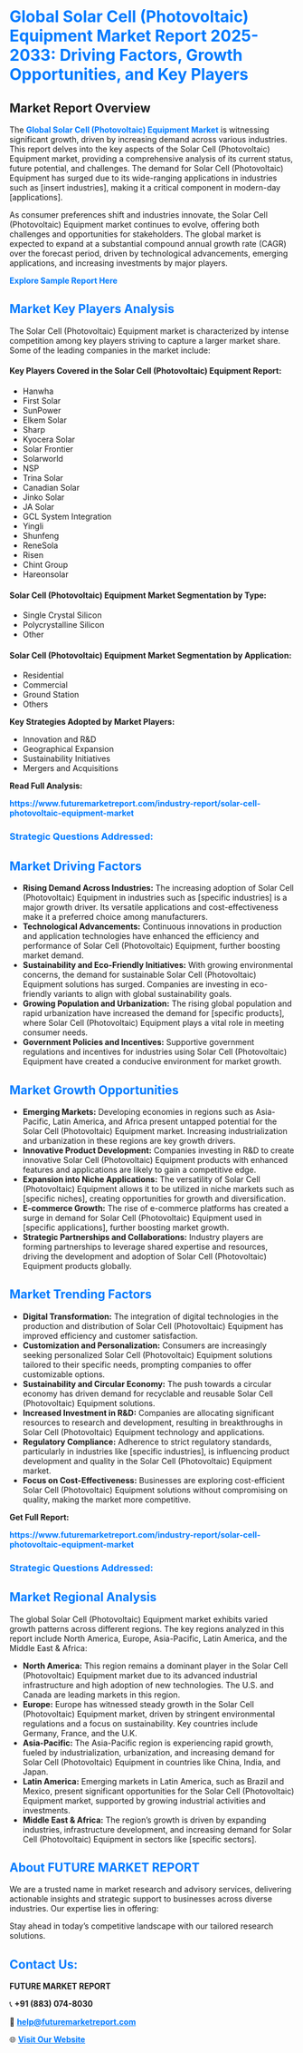 <h1 style="color: #007BFF;">Global Solar Cell (Photovoltaic) Equipment Market Report 2025-2033: Driving Factors, Growth Opportunities, and Key Players</h1>

<section id="overview">
<h2>Market Report Overview</h2>
<p>The <a href="https://www.futuremarketreport.com/industry-report/solar-cell-photovoltaic-equipment-market" style="color: #007BFF; text-decoration: none;"><strong>Global Solar Cell (Photovoltaic) Equipment Market</strong></a> is witnessing significant growth, driven by increasing demand across various industries. This report delves into the key aspects of the Solar Cell (Photovoltaic) Equipment market, providing a comprehensive analysis of its current status, future potential, and challenges. The demand for Solar Cell (Photovoltaic) Equipment has surged due to its wide-ranging applications in industries such as [insert industries], making it a critical component in modern-day [applications].</p>
<p>As consumer preferences shift and industries innovate, the Solar Cell (Photovoltaic) Equipment market continues to evolve, offering both challenges and opportunities for stakeholders. The global market is expected to expand at a substantial compound annual growth rate (CAGR) over the forecast period, driven by technological advancements, emerging applications, and increasing investments by major players.</p>
</section>

<section id="overview">
<p><a href="https://www.futuremarketreport.com/request-sample/reportId=85791" style="color: #007BFF; text-decoration: none;"><strong>Explore Sample Report Here</strong></a></p>
</section>

<section id="key-players">
<h2 style="color: #007BFF;">Market Key Players Analysis</h2>
<p>The Solar Cell (Photovoltaic) Equipment market is characterized by intense competition among key players striving to capture a larger market share. Some of the leading companies in the market include:</p>
<h4>Key Players Covered in the Solar Cell (Photovoltaic) Equipment Report:</h4>
<ul><li>Hanwha</li><li>First Solar</li><li>SunPower</li><li>Elkem Solar</li><li>Sharp</li><li>Kyocera Solar</li><li>Solar Frontier</li><li>Solarworld</li><li>NSP</li><li>Trina Solar</li><li>Canadian Solar</li><li>Jinko Solar</li><li>JA Solar</li><li>GCL System Integration</li><li>Yingli</li><li>Shunfeng</li><li>ReneSola</li><li>Risen</li><li>Chint Group</li><li>Hareonsolar</li></ul>
<h4>Solar Cell (Photovoltaic) Equipment Market Segmentation by Type:</h4>
<ul><li>Single Crystal Silicon</li><li>Polycrystalline Silicon</li><li>Other</li></ul>

<h4>Solar Cell (Photovoltaic) Equipment Market Segmentation by Application:</h4>
<ul><li>Residential</li><li>Commercial</li><li>Ground Station</li><li>Others</li></ul>
<p><strong>Key Strategies Adopted by Market Players:</strong></p>
<ul>
<li>Innovation and R&D</li>
<li>Geographical Expansion</li>
<li>Sustainability Initiatives</li>
<li>Mergers and Acquisitions</li>
</ul>
</section>

<section>
<p><strong>Read Full Analysis: </strong></p><a href="https://www.futuremarketreport.com/industry-report/solar-cell-photovoltaic-equipment-market" style="color: #007BFF; text-decoration: none;"><strong>https://www.futuremarketreport.com/industry-report/solar-cell-photovoltaic-equipment-market</strong></a>
<h3 style="color: #007BFF;">Strategic Questions Addressed:</h3>
</section>

<section id="driving-factors">
<h2 style="color: #007BFF;">Market Driving Factors</h2>
<ul>
<li><strong>Rising Demand Across Industries:</strong> The increasing adoption of Solar Cell (Photovoltaic) Equipment in industries such as [specific industries] is a major growth driver. Its versatile applications and cost-effectiveness make it a preferred choice among manufacturers.</li>
<li><strong>Technological Advancements:</strong> Continuous innovations in production and application technologies have enhanced the efficiency and performance of Solar Cell (Photovoltaic) Equipment, further boosting market demand.</li>
<li><strong>Sustainability and Eco-Friendly Initiatives:</strong> With growing environmental concerns, the demand for sustainable Solar Cell (Photovoltaic) Equipment solutions has surged. Companies are investing in eco-friendly variants to align with global sustainability goals.</li>
<li><strong>Growing Population and Urbanization:</strong> The rising global population and rapid urbanization have increased the demand for [specific products], where Solar Cell (Photovoltaic) Equipment plays a vital role in meeting consumer needs.</li>
<li><strong>Government Policies and Incentives:</strong> Supportive government regulations and incentives for industries using Solar Cell (Photovoltaic) Equipment have created a conducive environment for market growth.</li>
</ul>
</section>

<section id="growth-opportunities">
<h2 style="color: #007BFF;">Market Growth Opportunities</h2>
<ul>
<li><strong>Emerging Markets:</strong> Developing economies in regions such as Asia-Pacific, Latin America, and Africa present untapped potential for the Solar Cell (Photovoltaic) Equipment market. Increasing industrialization and urbanization in these regions are key growth drivers.</li>
<li><strong>Innovative Product Development:</strong> Companies investing in R&D to create innovative Solar Cell (Photovoltaic) Equipment products with enhanced features and applications are likely to gain a competitive edge.</li>
<li><strong>Expansion into Niche Applications:</strong> The versatility of Solar Cell (Photovoltaic) Equipment allows it to be utilized in niche markets such as [specific niches], creating opportunities for growth and diversification.</li>
<li><strong>E-commerce Growth:</strong> The rise of e-commerce platforms has created a surge in demand for Solar Cell (Photovoltaic) Equipment used in [specific applications], further boosting market growth.</li>
<li><strong>Strategic Partnerships and Collaborations:</strong> Industry players are forming partnerships to leverage shared expertise and resources, driving the development and adoption of Solar Cell (Photovoltaic) Equipment products globally.</li>
</ul>
</section>

<section id="trending-factors">
<h2 style="color: #007BFF;">Market Trending Factors</h2>
<ul>
<li><strong>Digital Transformation:</strong> The integration of digital technologies in the production and distribution of Solar Cell (Photovoltaic) Equipment has improved efficiency and customer satisfaction.</li>
<li><strong>Customization and Personalization:</strong> Consumers are increasingly seeking personalized Solar Cell (Photovoltaic) Equipment solutions tailored to their specific needs, prompting companies to offer customizable options.</li>
<li><strong>Sustainability and Circular Economy:</strong> The push towards a circular economy has driven demand for recyclable and reusable Solar Cell (Photovoltaic) Equipment solutions.</li>
<li><strong>Increased Investment in R&D:</strong> Companies are allocating significant resources to research and development, resulting in breakthroughs in Solar Cell (Photovoltaic) Equipment technology and applications.</li>
<li><strong>Regulatory Compliance:</strong> Adherence to strict regulatory standards, particularly in industries like [specific industries], is influencing product development and quality in the Solar Cell (Photovoltaic) Equipment market.</li>
<li><strong>Focus on Cost-Effectiveness:</strong> Businesses are exploring cost-efficient Solar Cell (Photovoltaic) Equipment solutions without compromising on quality, making the market more competitive.</li>
</ul>
</section>

<section>
<p><strong>Get Full Report: </strong></p><a href="https://www.futuremarketreport.com/industry-report/solar-cell-photovoltaic-equipment-market" style="color: #007BFF; text-decoration: none;"><strong>https://www.futuremarketreport.com/industry-report/solar-cell-photovoltaic-equipment-market</strong></a>
<h3 style="color: #007BFF;">Strategic Questions Addressed:</h3>
</section>


<section id="regional-analysis">
<h2 style="color: #007BFF;">Market Regional Analysis</h2>
<p>The global Solar Cell (Photovoltaic) Equipment market exhibits varied growth patterns across different regions. The key regions analyzed in this report include North America, Europe, Asia-Pacific, Latin America, and the Middle East & Africa:</p>
<ul>
<li><strong>North America:</strong> This region remains a dominant player in the Solar Cell (Photovoltaic) Equipment market due to its advanced industrial infrastructure and high adoption of new technologies. The U.S. and Canada are leading markets in this region.</li>
<li><strong>Europe:</strong> Europe has witnessed steady growth in the Solar Cell (Photovoltaic) Equipment market, driven by stringent environmental regulations and a focus on sustainability. Key countries include Germany, France, and the U.K.</li>
<li><strong>Asia-Pacific:</strong> The Asia-Pacific region is experiencing rapid growth, fueled by industrialization, urbanization, and increasing demand for Solar Cell (Photovoltaic) Equipment in countries like China, India, and Japan.</li>
<li><strong>Latin America:</strong> Emerging markets in Latin America, such as Brazil and Mexico, present significant opportunities for the Solar Cell (Photovoltaic) Equipment market, supported by growing industrial activities and investments.</li>
<li><strong>Middle East & Africa:</strong> The region’s growth is driven by expanding industries, infrastructure development, and increasing demand for Solar Cell (Photovoltaic) Equipment in sectors like [specific sectors].</li>
</ul>
</section>

<footer>
<h2 style="color: #007BFF;">About FUTURE MARKET REPORT</h2>
<p>We are a trusted name in market research and advisory services, delivering actionable insights and strategic support to businesses across diverse industries. Our expertise lies in offering:</p>

<p>Stay ahead in today’s competitive landscape with our tailored research solutions.</p>

<h2 style="color: #007BFF;">Contact Us:</h2>
<p><strong>FUTURE MARKET REPORT</strong></p>
<p>📞 <strong>+91 (883) 074-8030</strong></p>
<p>📧 <strong><a href="mailto:help@futuremarketreport.com" style="color: #007BFF;">help@futuremarketreport.com</a></strong></p>
<p>🌐 <strong><a href="https://www.futuremarketreport.com/" style="color: #007BFF;">Visit Our Website</a></strong></p>
</footer>